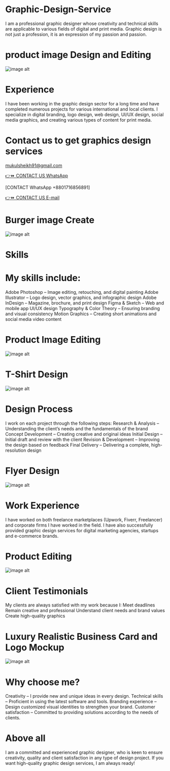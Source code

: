 # Graphic-Design-Service
I am a professional graphic designer whose creativity and technical skills are applicable to various fields of digital and print media.
Graphic design is not just a profession, it is an expression of my passion and passion.

# product image Design and Editing 

![image alt](https://github.com/afrinjahan80/Graphic-Design-Service/blob/4674217cbc320320ecb4e6167cc7061a160c8b29/ama%207.jpg)


# Experience
I have been working in the graphic design sector for a long time and have completed numerous projects for various international and local clients.
I specialize in digital branding, logo design, web design, UI/UX design, social media graphics, and creating various types of content for print media.


# Contact us to get graphics design services

mukulsheikh91@gmail.com

[👉⏩ CONTACT US WhatsApp](https://wa.me/qr/6BKWBHXSDW6GP1)

[CONTACT WhatsApp +8801716856891]

[👉⏩ CONTACT US E-mail](mukulsheikh91@gmail.com)


# Burger image Create

![image alt](https://github.com/afrinjahan80/Graphic-Design-Service/blob/62f12e9e98c193bed8abaf62fab6d5c9b28efca7/Burger.jpg)


# Skills

# My skills include:
Adobe Photoshop – Image editing, retouching, and digital painting
Adobe Illustrator – Logo design, vector graphics, and infographic design
Adobe InDesign – Magazine, brochure, and print design
Figma & Sketch – Web and mobile app UI/UX design
Typography & Color Theory – Ensuring branding and visual consistency
Motion Graphics – Creating short animations and social media video content

# Product Image Editing

![image alt](https://github.com/afrinjahan80/Graphic-Design-Service/blob/d1ba875fcdb7e92ddde279ab0cf987336fa93b79/WhatsApp%20Image%202025-02-16%20at%2000.24.23_d964f4df.jpg)

 # T-Shirt Design
 
![image alt](https://github.com/afrinjahan80/Graphic-Design-Service/blob/1770a0b6086a586491699bc251f98c8685956bab/T-shirt.jpg)

# Design Process
I work on each project through the following steps:
Research & Analysis – Understanding the client’s needs and the fundamentals of the brand
Concept Development – ​​Creating creative and original ideas
Initial Design – Initial draft and review with the client
Revision & Development – ​​Improving the design based on feedback
Final Delivery – Delivering a complete, high-resolution design

# Flyer Design

![image alt](https://github.com/afrinjahan80/Graphic-Design-Service/blob/f98b2c8b4dcfe1b927bb8d2178953c79a2b42fa5/flyer-design-7.jpg)

# Work Experience
I have worked on both freelance marketplaces (Upwork, Fiverr, Freelancer) and corporate firms I have worked in the field. 
I have also successfully provided graphic design services for digital marketing agencies, startups and e-commerce brands.


# Product Editing


![image alt](https://github.com/afrinjahan80/Graphic-Design-Service/blob/db39736d17308329f100e44c978130feeb6cbc93/44.jpg)

# Client Testimonials
My clients are always satisfied with my work because I:
Meet deadlines
Remain creative and professional
Understand client needs and brand values
Create high-quality graphics

# Luxury Realistic Business Card and Logo Mockup

![image alt](https://github.com/afrinjahan80/Graphic-Design-Service/blob/6c72d1af7c2f105ee747f192e78427365fec5984/Luxury_realistic_business_card_logo_mockup_top_view.jpg)

# Why choose me?
Creativity – I provide new and unique ideas in every design.
Technical skills – Proficient in using the latest software and tools.
Branding experience – Design customized visual identities to strengthen your brand.
Customer satisfaction – Committed to providing solutions according to the needs of clients.

# Above all
I am a committed and experienced graphic designer, who is keen to ensure creativity, quality and client satisfaction in any type of design project. 
If you want high-quality graphic design services, I am always ready!
